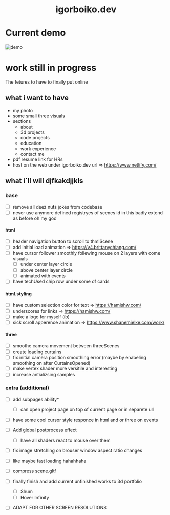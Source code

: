 <!-- <div align="center">
  <img alt="Logo" src="https://raw.githubusercontent.com/bchiang7/v4/main/src/images/logo.png" width="100" />
</div> -->

<h1 align="center">
  igorboiko.dev
</h1>

<!-- <p align="center">
  The fourth iteration of <a href="https://brittanychiang.com" target="_blank">brittanychiang.com</a> built with <a href="https://www.gatsbyjs.org/" target="_blank">Gatsby</a> and hosted with <a href="https://www.netlify.com/" target="_blank">Netlify</a>
</p> -->

<!-- <p align="center">
  Previous iterations:
  <a href="https://github.com/bchiang7/v1" target="_blank">v1</a>,
  <a href="https://github.com/bchiang7/v2" target="_blank">v2</a>,
  <a href="https://github.com/bchiang7/bchiang7.github.io" target="_blank">v3</a>
</p> -->

<!-- <p align="center">
  <a href="https://app.netlify.com/sites/brittanychiang/deploys" target="_blank">
    <img src="https://api.netlify.com/api/v1/badges/1963b488-7b78-48c9-9e2d-6fb5e47ab3af/deploy-status" alt="Netlify Status" />
  </a>
</p> -->

# Current demo
![demo](https://github.com/Decemberay-DA/igorboiko.dev/blob/main/gitView/_%5Bfirefox%5DIgor_Boyko_-_Desigher_%26_Developer_%E2%80%94_Mozilla_Firefo_1692%20(2).png)


# work still in progress

The fetures to have to finally put online

## what i want to have

- my photo
- some small three visuals
- sections
    - about
    - 3d projects
    - code projects
    - education
    - work experience
    - contact me
- pdf resume link for HRs
- host on the web under igorboiko.dev url => https://www.netlify.com/

## what i`ll will djfkakdjjkls

### base

- [ ] remove all deez nuts jokes from codebase
- [ ] never use anymore defined registryes of scenes id in this badly extend as before oh my god

#### html

- [ ] header navigation button to scroll to thmlScene
- [ ] add initial load animation => https://v4.brittanychiang.com/
- [ ] have cursor follower smoothly follewing mouse on 2 layers with come visuals
    - [ ] under center layer circle
    - [ ] above center layer circle
    - [ ] animated with events
- [ ] have techUsed chip row under some of cards

#### html.styling

- [ ] have custom selection color for text => https://hamishw.com/
- [ ] underscores for links => https://hamishw.com/
- [ ] make a logo for myself (ib)
- [ ] sick scroll apperence animation => https://www.shanemielke.com/work/

#### three

- [ ] smoothe camera movement between threeScenes
- [ ] create loading curtains
- [ ] fix initial camera position smoothing error (maybe by enabeling smoothing on after CurtainsOpened)
- [ ] make vertex shader more versitile and interesting
- [ ] increase antializsing samples

### extra (additional)

- [ ] add subpages ability*
    - [ ] can open project page on top of current page or in separete url
- [ ] have some cool cursor style responce in html and or three on events
- [ ] Add global postprocess effect
    - [ ] have all shaders react to mouse over them
- [ ] fix image stretching on brouser window aspect ratio changes
- [ ] like maybe fast loading hahahhaha
- [ ] compress scene.gltf
- [ ] finally finish and add current unfinished works to 3d portfolio
    - [ ] Shum
    - [ ] Hover Infinity
- [ ] ADAPT FOR OTHER SCREEN RESOLUTIONS

